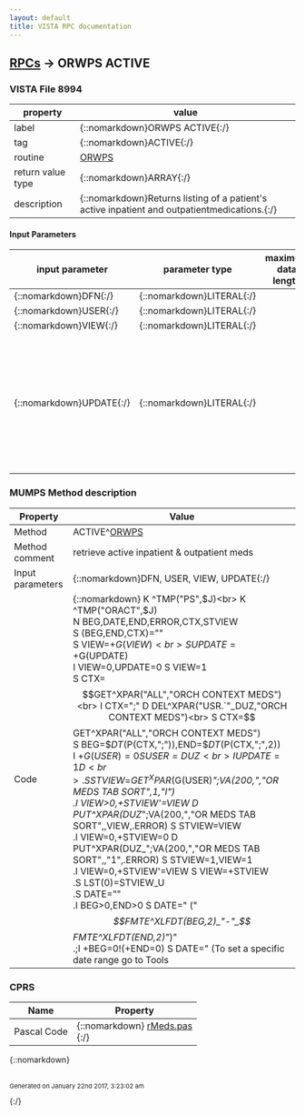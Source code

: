```yaml
---
layout: default
title: VISTA RPC documentation
---
```




## [RPCs](TableOfContent.md) &#8594; ORWPS ACTIVE 



### VISTA File 8994 


 property | value 
--- | --- 
 label | {::nomarkdown}ORWPS ACTIVE{:/}
 tag | {::nomarkdown}ACTIVE{:/}
 routine | [ORWPS](http://code.osehra.org/dox/Routine_ORWPS_source.html)
 return value type | {::nomarkdown}ARRAY{:/}
 description | {::nomarkdown}Returns listing of a patient's active inpatient and outpatientmedications.{:/}

#### Input Parameters

| input parameter | parameter type | maximum data length | required | description | 
| --- | --- | --- | --- | --- | 
| {::nomarkdown}DFN{:/} | {::nomarkdown}LITERAL{:/} |  | {::nomarkdown}true{:/} |  | 
| {::nomarkdown}USER{:/} | {::nomarkdown}LITERAL{:/} |  | {::nomarkdown}true{:/} |  | 
| {::nomarkdown}VIEW{:/} | {::nomarkdown}LITERAL{:/} |  | {::nomarkdown}true{:/} |  | 
| {::nomarkdown}UPDATE{:/} | {::nomarkdown}LITERAL{:/} |  | {::nomarkdown}true{:/} | {::nomarkdown}This parameter is use to determine if the parameter that stored the user view preference is updated. This should be set to 1 if called from CPRS and set to 0 if called from another application.{:/} | 


### MUMPS Method description

 Property | Value 
 --- | --- 
 Method | ACTIVE^[ORWPS](http://code.osehra.org/dox/Routine_ORWPS_source.html)
 Method comment | retrieve active inpatient & outpatient meds
 Input parameters | {::nomarkdown}DFN, USER, VIEW, UPDATE{:/}
 Code | {::nomarkdown}  K ^TMP("PS",$J)<br> K ^TMP("ORACT",$J)<br> N BEG,DATE,END,ERROR,CTX,STVIEW<br> S (BEG,END,CTX)=""<br> S VIEW=+$G(VIEW)<br> S UPDATE=+$G(UPDATE)<br> I VIEW=0,UPDATE=0 S VIEW=1<br> S CTX=$$GET^XPAR("ALL","ORCH CONTEXT MEDS")<br> I CTX=";" D DEL^XPAR("USR.`"_DUZ,"ORCH CONTEXT MEDS")<br> S CTX=$$GET^XPAR("ALL","ORCH CONTEXT MEDS")<br> S BEG=$$DT($P(CTX,";")),END=$$DT($P(CTX,";",2))<br> I +$G(USER)=0 S USER=DUZ<br> I UPDATE=1 D<br> .S STVIEW=$$GET^XPAR($G(USER)_";VA(200,","OR MEDS TAB SORT",1,"I")<br> .I VIEW>0,+STVIEW'=VIEW D PUT^XPAR(DUZ_";VA(200,","OR MEDS TAB SORT",,VIEW,.ERROR) S STVIEW=VIEW<br> .I VIEW=0,+STVIEW=0 D PUT^XPAR(DUZ_";VA(200,","OR MEDS TAB SORT",,"1",.ERROR) S STVIEW=1,VIEW=1<br> .I VIEW=0,+STVIEW'=VIEW S VIEW=+STVIEW<br> .S LST(0)=STVIEW_U<br> .S DATE=""<br> .I BEG>0,END>0 S DATE=" ("_$$FMTE^XLFDT(BEG,2)_"-"_$$FMTE^XLFDT(END,2)_")"<br> .;I +BEG=0!(+END=0) S DATE=" (To set a specific date range go to Tools|Options|Other Parameters)"<br> .S LST(0)=LST(0)_DATE<br> D OCL^PSOORRL(DFN,BEG,END,VIEW)<br> N ITMP,FIELDS,INSTRUCT,COMMENTS,REASON,NVSDT,TYPE,ILST,J S ILST=0<br> S ITMP="" F  S ITMP=$O(^TMP("PS",$J,ITMP)) Q:'ITMP  D<br> . K INSTRUCT,COMMENTS,REASON<br> . K ^TMP("ORACT",$J,"COMMENTS")<br> . S COMMENTS="^TMP(""ORACT"",$J,""COMMENTS"")"<br> . S (INSTRUCT,@COMMENTS)="",FIELDS=^TMP("PS",$J,ITMP,0)<br> . I +$P(FIELDS,"^",8),$D(^OR(100,+$P(FIELDS,"^",8),8,"C","XX")) D<br> . . S $P(^TMP("PS",$J,ITMP,0),"^",2)="*"_$P(^TMP("PS",$J,ITMP,0),"^",2) ;dan testing<br> . S TYPE=$S($P($P(FIELDS,U),";",2)="O":"OP",1:"UD")<br> . I $D(^TMP("PS",$J,ITMP,"CLINIC",0)) S TYPE="CP"<br> . N LOC,LOCEX S (LOC,LOCEX)=""<br> . I TYPE="CP" S LOC=$G(^TMP("PS",$J,ITMP,"CLINIC",0))<br> . S:LOC LOCEX=$P($G(^SC(+LOC,0)),U)_":"_+LOC ;IMO NEW<br> . I TYPE="OP",$P(FIELDS,";")["N" S TYPE="NV"          ;non-VA med<br> . I $O(^TMP("PS",$J,ITMP,"A",0))>0 S TYPE="IV"<br> . I $O(^TMP("PS",$J,ITMP,"B",0))>0 S TYPE="IV"<br> . I (TYPE="UD")!(TYPE="CP") D UDINST(.INSTRUCT,ITMP)<br> . I TYPE="OP" D OPINST(.INSTRUCT,ITMP)<br> . I TYPE="IV" D IVINST(.INSTRUCT,ITMP)<br> . I TYPE="NV" D NVINST(.INSTRUCT,ITMP),NVREASON(.REASON,.NVSDT,ITMP)<br> . I (TYPE="UD")!(TYPE="IV")!(TYPE="NV")!(TYPE="CP") D SETMULT(COMMENTS,ITMP,"SIO")<br> . M COMMENTS=@COMMENTS<br> . I $D(COMMENTS(1)) S COMMENTS(1)="\"_COMMENTS(1)<br> . S:TYPE="NV" $P(FIELDS,U,4)=$G(NVSDT)<br> . I LOC S LST($$NXT)="~CP:"_LOCEX_U_FIELDS<br> . E  S LST($$NXT)="~"_TYPE_U_FIELDS<br> . S J=0 F  S J=$O(INSTRUCT(J)) Q:'J  S LST($$NXT)=INSTRUCT(J)<br> . S J=0 F  S J=$O(COMMENTS(J)) Q:'J  S LST($$NXT)="t"_COMMENTS(J)<br> . S J=0 F  S J=$O(REASON(J)) Q:'J  S LST($$NXT)="t"_REASON(J)<br> K ^TMP("PS",$J)<br> K ^TMP("ORACT",$J){:/}


### CPRS

 Name | Property 
 --- | --- 
 Pascal Code | {::nomarkdown} <a href="https://github.com/OSEHRA/VistA/blob/master/Packages/Order%20Entry%20Results%20Reporting/CPRS/CPRS-Chart/rMeds.pas">rMeds.pas</a><br/>{:/}

{::nomarkdown} <br/><br/><p style="font-size: 11px">Generated on January 22nd 2017, 3:23:02 am</p>{:/}